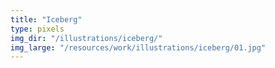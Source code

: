 ```yaml
---
title: "Iceberg"
type: pixels
img_dir: "/illustrations/iceberg/"
img_large: "/resources/work/illustrations/iceberg/01.jpg"
---
```

